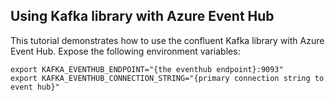 ## Using Kafka library with Azure Event Hub

This tutorial demonstrates how to use the confluent Kafka library with Azure Event Hub.
Expose the following environment variables:

```
export KAFKA_EVENTHUB_ENDPOINT="{the eventhub endpoint}:9093"
export KAFKA_EVENTHUB_CONNECTION_STRING="{primary connection string to event hub}"
```